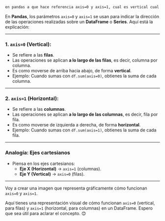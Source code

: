 ```markdown
en pandas a que hace referencia axis=0 y axis=1, cual es vertical cual es horizontal, luego de explicarme haga una imagen que represente esto
```

En **Pandas**, los parámetros `axis=0` y `axis=1` se usan para indicar la dirección de las operaciones realizadas sobre un **DataFrame** o **Series**. Aquí está la explicación:

---

### **1. `axis=0` (Vertical)**:
- Se refiere a las **filas**. 
- Las operaciones se aplican **a lo largo de las filas**, es decir, columna por columna.
- Es como moverse de arriba hacia abajo, de forma **vertical**.
- Ejemplo: Cuando sumas con `df.sum(axis=0)`, obtienes la suma de cada columna.

---

### **2. `axis=1` (Horizontal)**:
- Se refiere a las **columnas**. 
- Las operaciones se aplican **a lo largo de las columnas**, es decir, fila por fila.
- Es como moverse de izquierda a derecha, de forma **horizontal**.
- Ejemplo: Cuando sumas con `df.sum(axis=1)`, obtienes la suma de cada fila.

---

### **Analogía: Ejes cartesianos**
- Piensa en los ejes cartesianos:
  - **Eje X (Horizontal)** → `axis=1` (columnas).
  - **Eje Y (Vertical)** → `axis=0` (filas).

---

Voy a crear una imagen que representa gráficamente cómo funcionan `axis=0` y `axis=1`.

Aquí tienes una representación visual de cómo funcionan `axis=0` (vertical, para filas) y `axis=1` (horizontal, para columnas) en un DataFrame. Espero que sea útil para aclarar el concepto. 😊